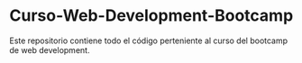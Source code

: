 # Curso-Web-Development-Bootcamp
 Este repositorio contiene todo el código perteniente al curso  del bootcamp de web development.
